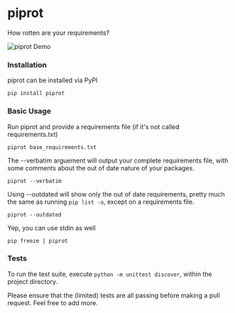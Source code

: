 piprot
======

How rotten are your requirements?

![piprot Demo](http://i.imgur.com/kewPaFa.gif)


### Installation

piprot can be installed via PyPI

    pip install piprot


### Basic Usage

Run piprot and provide a requirements file (if it's not called requirements.txt)

    piprot base_requirements.txt


The --verbatim arguement will output your complete requirements file, with some comments about the out of date nature of your packages.

    piprot --verbatim

Using --outdated will show only the out of date requirements, pretty much the same as running `pip list -o`, except on a requirements file.

    piprot --outdated

Yep, you can use stdin as well

    pip freeze | piprot


### Tests

To run the test suite, execute `python -m unittest discover`, within the project directory.

Please ensure that the (limited) tests are all passing before making a pull request. Feel free to add more.
